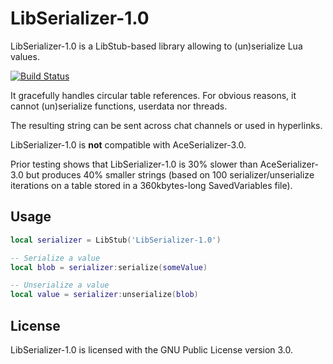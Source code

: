 LibSerializer-1.0
=================

LibSerializer-1.0 is a LibStub-based library allowing to (un)serialize Lua values.

[![Build Status](https://travis-ci.org/Adirelle/LibSerializer-1.0.svg?branch=master)](https://travis-ci.org/Adirelle/LibSerializer-1.0)

It gracefully handles circular table references. For obvious reasons, it cannot (un)serialize functions, userdata nor threads.

The resulting string can be sent across chat channels or used in hyperlinks.

LibSerializer-1.0 is **not** compatible with AceSerializer-3.0.

Prior testing shows that LibSerializer-1.0 is 30% slower than AceSerializer-3.0 but produces 40% smaller strings (based on 100 serializer/unserialize iterations on a table stored in a 360kbytes-long SavedVariables file).

Usage
-----

```lua
local serializer = LibStub('LibSerializer-1.0')

-- Serialize a value
local blob = serializer:serialize(someValue)

-- Unserialize a value
local value = serializer:unserialize(blob)
```

License
-------

LibSerializer-1.0 is licensed with the GNU Public License version 3.0.
